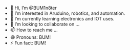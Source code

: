 - 👋 Hi, I’m @BUM1n8ter
- 👀 I’m interested in Aruduino, robotics, and automation.
- 🌱 I’m currently learning electronics and IOT uses.
- 💞️ I’m looking to collaborate on ...
- 📫 How to reach me ...
- 😄 Pronouns: BUM!
- ⚡ Fun fact: BUM!

<!---
BUM1n8ter/BUM1n8ter is a ✨ special ✨ repository because its `README.md` (this file) appears on your GitHub profile.
You can click the Preview link to take a look at your changes.
--->
